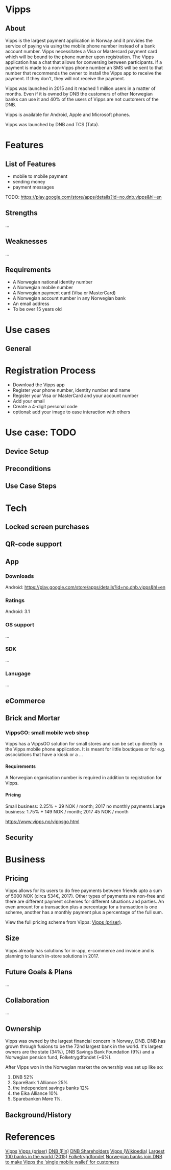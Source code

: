 # Vipps

## About

Vipps is the largest payment application in Norway and it provides the service of paying via using the mobile phone number instead of a bank account number. Vipps necessitates a Visa or Mastercard payment card which will be bound to the phone number upon registration. The Vipps application has a chat that allows for conversing between participants. If a payment is made to a non-Vipps phone number an SMS will be sent to that number that recommends the owner to install the Vipps app to receive the payment. If they don't, they will not receive the payment.

Vipps was launched in 2015 and it reached 1 million users in a matter of months. Even if it is owned by DNB the customers of other Norwegian banks can use it and 40% of the users of Vipps are not customers of the DNB.

Vipps is available for Android, Apple and Microsoft phones.

Vipps was launched by DNB and TCS (Tata).

# Features

## List of Features

- mobile to mobile payment
- sending money
- payment messages

TODO: https://play.google.com/store/apps/details?id=no.dnb.vipps&hl=en

## Strengths

...

## Weaknesses

...

## Requirements

- A Norwegian national identity number
- A Norwegian mobile number
- A Norwegian payment card (Visa or MasterCard)
- A Norwegian account number in any Norwegian bank
- An email address
- To be over 15 years old


# Use cases

## General

# Registration Process

- Download the Vipps app
- Register your phone number, identity number and name
- Register your Visa or MasterCard and your account number
- Add your email
- Create a 4-digit personal code
- optional: add your image to ease interaction with others

# Use case: TODO
## Device Setup
## Preconditions
## Use Case Steps

# Tech
## Locked screen purchases
## QR-code support

## App
### Downloads

Android: https://play.google.com/store/apps/details?id=no.dnb.vipps&hl=en

### Ratings

Android: 3.1

### OS support

...

### SDK

...

### Lanugage

...

## eCommerce

## Brick and Mortar


### VippsGO: small mobile web shop

Vipps has a VippsGO solution for small stores and can be set up directly in the Vipps mobile phone application.
It is meant for little boutiques or for e.g. associations that have a kiosk or a ...

#### Requirements

A Norwegian organisation number is required in addition to registration for Vipps.

#### Pricing

Small business: 2.25% + 39 NOK / month; 2017 no monthly payments
Large business: 1.75% + 149 NOK / month; 2017 45 NOK / month

https://www.vipps.no/vippsgo.html

## Security

# Business

## Pricing

Vipps allows for its users to do free payments between friends upto a sum of 5000 NOK (circa 534€, 2017). Other types of payments are non-free and there are different payment schemes for different situations and parties. An even amount for a transaction plus a percentage for a transaction is one scheme, another has a monthly payment plus a percentage of the full sum.

View the full pricing scheme from Vipps: [Vipps (priser)](https://www.vipps.no/priser.html).

## Size

Vipps already has solutions for in-app, e-commerce and invoice and is planning to launch in-store solutions in 2017.

## Future Goals & Plans

...

## Collaboration

...

## Ownership

Vipps was owned by the largest financial concern in Norway, DNB. DNB has grown through fusions to be the 72nd largest bank in the world. It's largest owners are the state (34%), DNB Savings Bank Foundation (9%) and a Norwegian pension fund, Folketrygdfondet (~6%).

After Vipps won in the Norwegian market the ownership was set up like so:
 1. DNB 52%
 2. SpareBank 1 Alliance 25%
 3. the independent savings banks 12%
 4. the Eika Alliance 10%
 5. Sparebanken Møre 1%.

## Background/History

# References

[Vipps](https://www.vipps.no/)
[Vipps (priser)](https://www.vipps.no/priser.html)
[DNB (Fin)](https://fi.wikipedia.org/wiki/DNB_(norjalainen_pankki))
[DNB Shareholders](https://www.dnb.no/en/about-us/investor-relations/dnb-share/shareholders.html)
[Vipps (Wikipedia)](https://en.wikipedia.org/wiki/Vipps)
[Largest 100 banks in the world (2015)](https://www.snl.com/InteractiveX/Article.aspx?cdid=A-33361429-13866)
[Folketrygdfondet](https://no.wikipedia.org/wiki/Folketrygdfondet)
[Norwegian banks join DNB to make Vipps the ‘single mobile wallet’ for customers](https://www.nfcworld.com/2017/02/14/350165/norwegian-banks-join-dnb-make-vipps-single-mobile-wallet-customers/)

